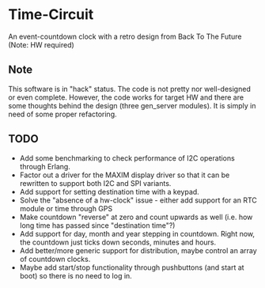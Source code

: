Time-Circuit
============

An event-countdown clock with a retro design from Back To The Future (Note: HW required)

Note
------------
This software is in "hack" status. The code is not pretty nor well-designed or even complete.
However, the code works for target HW and there are some thoughts behind the design (three gen_server modules).
It is simply in need of some proper refactoring.

TODO
------------
* Add some benchmarking to check performance of I2C operations through Erlang.
* Factor out a driver for the MAXIM display driver so that it can be rewritten to support both I2C and SPI variants.
* Add support for setting destination time with a keypad.
* Solve the "absence of a hw-clock" issue - either add support for an RTC module or time through GPS
* Make countdown "reverse" at zero and count upwards as well (i.e. how long time has passed since "destination time"?)
* Add support for day, month and year stepping in countdown. Right now, the countdown just ticks down seconds, minutes and hours.
* Add better/more generic support for distribution, maybe control an array of countdown clocks.
* Maybe add start/stop functionality through pushbuttons (and start at boot) so there is no need to log in.

